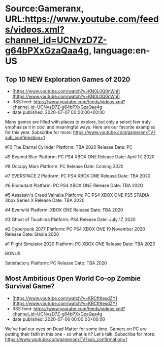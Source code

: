 # Source:Gameranx, URL:https://www.youtube.com/feeds/videos.xml?channel_id=UCNvzD7Z-g64bPXxGzaQaa4g, language:en-US

## Top 10 NEW Exploration Games of 2020
 - [https://www.youtube.com/watch?v=KN0L0Q0nWnI](https://www.youtube.com/watch?v=KN0L0Q0nWnI)
 - RSS feed: https://www.youtube.com/feeds/videos.xml?channel_id=UCNvzD7Z-g64bPXxGzaQaa4g
 - date published: 2020-07-07 00:00:00+00:00

Many games are filled with places to explore, but only a select few truly emphasize it in cool and meaningful ways. Here are our favorite examples for this year.
Subscribe for more: https://www.youtube.com/gameranxTV?sub_confirmation=1

#10 The Eternal Cylinder
Platform: TBA 2020
Release Date: PC

#9 Beyond Blue
Platform: PC PS4 XBOX ONE
Release Date: April 17, 2020

#8 Occupy Mars
Platform: PC
Release Date: Coming 2020

#7 EVERSPACE 2
Platform: PC PS4 XBOX ONE
Release Date: TBA 2020

#6 Biomutant
Platform: PC PS4 XBOX ONE
Release Date: TBA 202O

#5 Assassin's Creed Valhalla
Platform:  PC PS4 XBOX ONE PS5 STADIA  Xbox Series X
Release Date: TBA 2020

#4 Everwild
Platform: XBOX ONE
Release Date: TBA 2020

#3 Ghost of Tsushima
Platform: PS4
Release Date: July 17, 2020

#2 Cyberpunk 2077 
Platform: PC PS4 XBOX ONE 19 November 2020
Release Date: Stadia 2020

#1 Flight Simulator 2020
Platform: PC XBOX ONE
Release Date: TBA 2020

BONUS

Satisfactory
Platform: PC
Release Date: TBA 2020

## Most Ambitious Open World Co-op Zombie Survival Game?
 - [https://www.youtube.com/watch?v=KRCftKesdZY](https://www.youtube.com/watch?v=KRCftKesdZY)
 - RSS feed: https://www.youtube.com/feeds/videos.xml?channel_id=UCNvzD7Z-g64bPXxGzaQaa4g
 - date published: 2020-07-06 00:00:00+00:00

We've had our eyes on Dead Matter for some time. Gamers on PC are putting their faith in this one - so what is it? Let's talk.
Subscribe for more: https://www.youtube.com/gameranxTV?sub_confirmation=1

